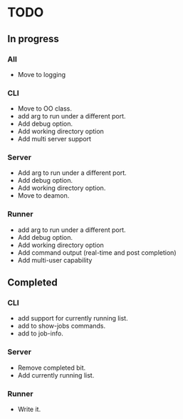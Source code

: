 # TODO

## In progress

### All
  * Move to logging

### CLI
  * Move to OO class.
  * add arg to run under a different port.
  * Add debug option.
  * Add working directory option
  * Add multi server support

### Server
  * Add arg to run under a different port.
  * Add debug option.
  * Add working directory option.
  * Move to deamon.


### Runner
  * add arg to run under a different port.
  * Add debug option.
  * Add working directory option
  * Add command output (real-time and post completion)
  * Add multi-user capability

## Completed

### CLI
  * add support for currently running list.
  * add to show-jobs commands.
  * add to job-info.

### Server
  * Remove completed bit.
  * Add currently running list.


### Runner
  * Write it.
